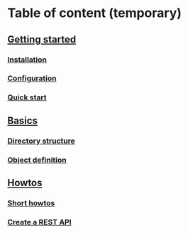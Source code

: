 # Table of content (temporary)



## [Getting started](Getting-started)

### [Installation](Getting-started/Installation.md)

### [Configuration](Getting-started/Configuration.md)

### [Quick start](Getting-started/Quick-Start.md)



## [Basics](Basics)

### [Directory structure](Basics/Directory-structure.md)

### [Object definition](Basics/Object-definition.md)



## [Howtos](Howtos)

### [Short howtos](Howtos/Short-howtos.md)

### [Create a REST API](Howtos/REST-API.md)